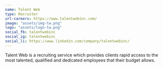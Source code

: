 ```yaml
---
name: Talent Web
type: Recruiter
url-careers: https://www.talentwebinc.com/
image: "assets/img-tw.png"
logo: "assets/logo-tw.png"
social_fb: talentwebinc
social_ig: talentwebinc
social_li: https://www.linkedin.com/company/talentwebinc/
---
```

Talent Web is a recruiting service which provides clients rapid access to the most talented, qualified and dedicated employees that their budget allows.
